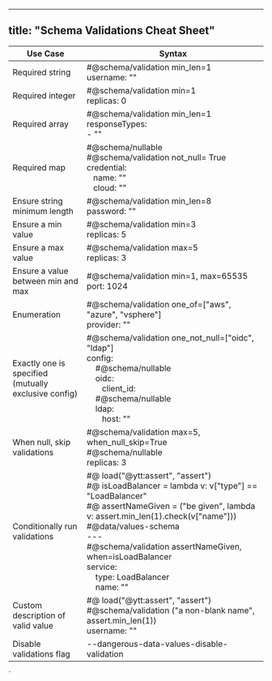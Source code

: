

---
title: "Schema Validations Cheat Sheet"
---


| Use Case| Syntax                                                                                                                                                                                                                                                                                                                                                                |
|------|--------------------------------------------------------------------------------------------------------------------------------------------------------------------------------------------------------------------------------------------------------------------------------------------------------------------------------------------------------------|
| Required string| #@schema/validation min_len=1<br>username: ""                                                                                                                                                                                                                                                                                                                         |
| Required integer| #@schema/validation min=1 <br> replicas: 0                                                                                                                                                                                                                                                                                                                            |
| Required array| #@schema/validation min_len=1 <br>responseTypes:<br>- ""                                                                                                                                                                                                                                                                                                              |
| Required map| #@schema/nullable<br>#@schema/validation not_null= True<br>credential:<br>&nbsp;&nbsp;&nbsp;name: ""<br>&nbsp;&nbsp;&nbsp;cloud: ""<br>                                                                                                                                                                                                                               |
| Ensure string minimum length| #@schema/validation min_len=8<br>password: ""                                                                                                                                                                                                                                                                                                                         |
| Ensure a min value| #@schema/validation min=3<br>replicas: 5                                                                                                                                                                                                                                                                                                                              |
| Ensure a max value| #@schema/validation max=5<br>replicas: 3                                                                                                                                                                                                                                                                                                                                                  |
| Ensure a value between min and max| #@schema/validation min=1, max=65535<br>port: 1024                                                                                                                                                                                                                                                                                                                    |
| Enumeration| #@schema/validation one_of=["aws", "azure", "vsphere"]<br>provider: ""                                                                                                                                                                                                                                                                                                |
| Exactly one is specified<br>(mutually exclusive config)| #@schema/validation one_not_null=["oidc", "ldap"]<br><prev>config:<br>&nbsp;&nbsp;&nbsp;&nbsp;#@schema/nullable<br>&nbsp;&nbsp;&nbsp;&nbsp;oidc:<br>&nbsp;&nbsp;&nbsp;&nbsp;&nbsp;&nbsp;&nbsp;client_id:<br>&nbsp;&nbsp;&nbsp;&nbsp;#@schema/nullable<br>&nbsp;&nbsp;&nbsp;&nbsp;ldap:<br>&nbsp;&nbsp;&nbsp;&nbsp;&nbsp;&nbsp;&nbsp;host: ""                          |
|When null, skip validations | #@schema/validation max=5, when_null_skip=True<br>#@schema/nullable<br>replicas: 3                                                                                                                                                                                                                                                                                    |
|Conditionally run validations| #@ load("@ytt:assert", "assert")<br> #@ isLoadBalancer = lambda v: v["type"] == "LoadBalancer"<br>#@ assertNameGiven = ("be given", lambda v: assert.min_len(1).check(v["name"]))<br>#@data/values-schema<br>---<br>#@schema/validation assertNameGiven, when=isLoadBalancer<br>service:<br>&nbsp;&nbsp;&nbsp;&nbsp;type: LoadBalancer<br>&nbsp;&nbsp;&nbsp;&nbsp;name: "" |
|Custom description of valid value| #@ load("@ytt:assert", "assert")<br>#@schema/validation ("a non-blank name", assert.min_len(1))<br>username: ""                                                                   |
|Disable validations flag|--dangerous-data-values-disable-validation|





`